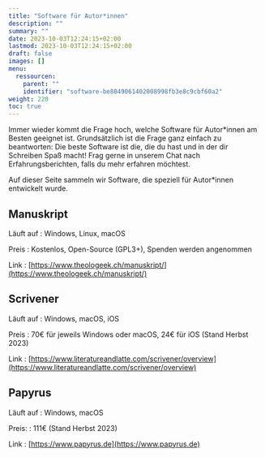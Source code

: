 ```yaml
---
title: "Software für Autor*innen"
description: ""
summary: ""
date: 2023-10-03T12:24:15+02:00
lastmod: 2023-10-03T12:24:15+02:00
draft: false
images: []
menu:
  ressourcen:
    parent: ""
    identifier: "software-be8049061402008998fb3e8c9cbf60a2"
weight: 220
toc: true
---
```


Immer wieder kommt die Frage hoch, welche Software für Autor*innen am Besten geeignet ist. Grundsätzlich ist die Frage ganz einfach zu beantworten:
Die beste Software ist die, die du hast und in der dir Schreiben Spaß macht! Frag gerne in unserem Chat nach Erfahrungsberichten, falls du mehr
erfahren möchtest.

Auf dieser Seite sammeln wir Software, die speziell für Autor*innen entwickelt wurde.

## Manuskript

Läuft auf
: Windows, Linux, macOS

Preis
: Kostenlos, Open-Source (GPL3+), Spenden werden angenommen

Link
: [https://www.theologeek.ch/manuskript/](https://www.theologeek.ch/manuskript/)


## Scrivener
Läuft auf
: Windows, macOS, iOS

Preis
: 70€ für jeweils Windows oder macOS, 24€ für iOS (Stand Herbst 2023)

Link
: [https://www.literatureandlatte.com/scrivener/overview](https://www.literatureandlatte.com/scrivener/overview)


## Papyrus

Läuft auf
: Windows, macOS

Preis:
: 111€ (Stand Herbst 2023)

Link
: [https://www.papyrus.de](https://www.papyrus.de)